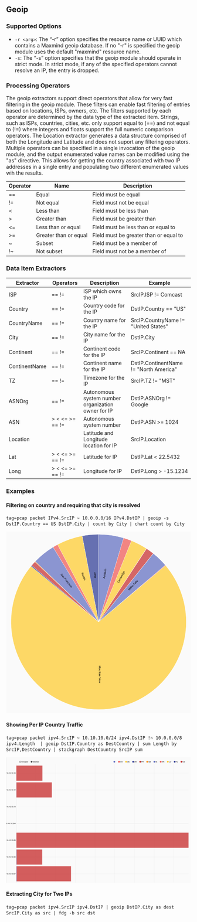 ## Geoip

### Supported Options

* `-r <arg>`: The “-r” option specifies the resource name or UUID which contains a Maxmind geoip database.  If no "-r" is specified the geoip module uses the default "maxmind" resource name.
* `-s`: The “-s” option specifies that the geoip module should operate in strict mode.  In strict mode, if any of the specified operators cannot resolve an IP, the entry is dropped.

### Processing Operators

The geoip extractors support direct operators that allow for very fast filtering in the geoip module.  These filters can enable fast filtering of entries based on locations, ISPs, owners, etc.  The filters supported by each operator are determined by the data type of the extracted item.  Strings, such as ISPs, countries, cities, etc. only support equal to (==) and not equal to (!=) where integers and floats support the full numeric comparison operators.  The Location extractor generates a data structure comprised of both the Longitude and Latitude and does not suport any filtering operators.  Multiple operators can be specified in a single invocation of the geoip module, and the output enumerated value names can be modified using the "as" directive.  This allows for getting the country associated with two IP addresses in a single entry and populating two different enumerated values wih the results.

| Operator | Name | Description
|----------|------|-------------
| == | Equal | Field must be equal
| != | Not equal | Field must not be equal
| < | Less than | Field must be less than
| > | Greater than | Field must be greater than
| <= | Less than or equal | Field must be less than or equal to
| >= | Greater than or equal | Field must be greater than or equal to
| ~ | Subset | Field must be a member of
| !~ | Not subset | Field must not be a member of

### Data Item Extractors

| Extractor | Operators | Description | Example 
|-----------|-----------|-------------|----------
| ISP | == != | ISP which owns the IP | SrcIP.ISP != Comcast
| Country | == != | Country code for the IP | DstIP.Country == "US"
| CountryName | == != | Country name for the IP | SrcIP.CountryName != "United States"
| City |  == != | City name for the IP | DstIP.City
| Continent |  == != | Continent code for the IP | SrcIP.Continent == NA
| ContinentName |  == != | Continent name for the IP | DstIP.ContinentName != "North America"
| TZ |  == != | Timezone for the IP | SrcIP.TZ != "MST"
| ASNOrg |  == != | Autonomous system number organization owner for IP | DstIP.ASNOrg != Google
| ASN |  > < <= >= == != | Autonomous system number | DstIP.ASN >= 1024
| Location |  | Latitude and Longitude location for IP | SrcIP.Location
| Lat | > < <= >= == != | Latitude for IP | DstIP.Lat < 22.5432
| Long |  > < <= >= == != | Longitude for IP | DstIP.Long > -15.1234

### Examples

#### Filtering on country and requiring that city is resolved

```
tag=pcap packet IPv4.SrcIP ~ 10.0.0.0/16 IPv4.DstIP | geoip -s DstIP.Country == US DstIP.City | count by City | chart count by City
```

![chart of traffic by American city](chartByCity.png)

#### Showing Per IP Country Traffic

```
tag=pcap packet ipv4.SrcIP ~ 10.10.10.0/24 ipv4.DstIP !~ 10.0.0.0/8 ipv4.Length  | geoip DstIP.Country as DestCountry | sum Length by SrcIP,DestCountry | stackgraph DestCountry SrcIP sum
```

![stackgraph of traffic to country by IP](stackgraphByCountry.png)

#### Extracting City for Two IPs

```
tag=pcap packet ipv4.SrcIP ipv4.DstIP | geoip DstIP.City as dest SrcIP.City as src | fdg -b src dst
```
